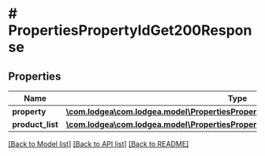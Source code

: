 # # PropertiesPropertyIdGet200Response

## Properties

Name | Type | Description | Notes
------------ | ------------- | ------------- | -------------
**property** | [**\com.lodgea\com.lodgea.model\PropertiesPropertyIdGet200ResponseProperty**](PropertiesPropertyIdGet200ResponseProperty.md) |  |
**product_list** | [**\com.lodgea\com.lodgea.model\PropertiesPropertyIdGet200ResponseProductListInner[]**](PropertiesPropertyIdGet200ResponseProductListInner.md) |  |

[[Back to Model list]](../../README.md#models) [[Back to API list]](../../README.md#endpoints) [[Back to README]](../../README.md)
